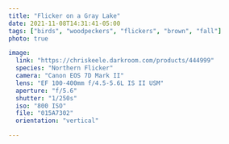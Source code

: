 ```yaml
---
title: "Flicker on a Gray Lake"
date: 2021-11-08T14:31:41-05:00
tags: ["birds", "woodpeckers", "flickers", "brown", "fall"]
photo: true

image:
  link: "https://chriskeele.darkroom.com/products/444999"
  species: "Northern Flicker"
  camera: "Canon EOS 7D Mark II"
  lens: "EF 100-400mm f/4.5-5.6L IS II USM"
  aperture: "f/5.6"
  shutter: "1/250s"
  iso: "800 ISO"
  file: "015A7302"
  orientation: "vertical"

---
```

